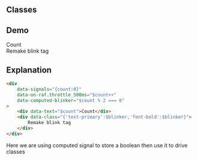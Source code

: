 ## Classes

## Demo

<div
    data-signals="{count:0}"
    data-on-raf.throttle_500ms="$count++"
    data-computed-blinker="$count % 2 === 0"
>
    <div data-text="$count">Count</div>
    <div data-class="{'text-primary':$blinker,'font-bold':$blinker}">
        Remake blink tag
    </div>
</div>

## Explanation

```html
<div
    data-signals="{count:0}"
    data-on-raf.throttle_500ms="$count++"
    data-computed-blinker="$count % 2 === 0"
>
    <div data-text="$count">Count</div>
    <div data-class="{'text-primary':$blinker,'font-bold':$blinker}">
        Remake blink tag
    </div>
</div>
```

Here we are using computed signal to store a boolean then use it to drive classes
